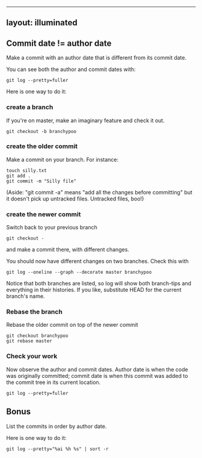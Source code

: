 -----
layout: illuminated
-----

## Commit date != author date
Make a commit with an author date that is different from its commit
date.

You can see both the author and commit dates with:

    git log --pretty=fuller

Here is one way to do it:
### create a branch
If you're on master, make an imaginary feature and check it out.

    git checkout -b branchypoo

### create the older commit
Make a commit on your branch. For instance:

    touch silly.txt
    git add .
    git commit -m "Silly file"

(Aside: "git commit -a" means "add all the changes before
committing" but it doesn't pick up untracked files. Untracked
files, boo!)

### create the newer commit
Switch back to your previous branch

    git checkout -

and make a commit there, with different changes.

You should now have different changes on two branches. Check this
with

    git log --oneline --graph --decorate master branchypoo

Notice that both branches are listed, so log will show both
branch-tips and everything in their histories. If you like,
substitute HEAD for the current branch's name.

### Rebase the branch
Rebase the older commit on top of the newer commit

    git checkout branchypoo
    git rebase master

### Check your work
Now observe the author and commit dates. Author date is when the code
was originally committed; commit date is when this commit
was added to the commit tree in its current location.

    git log --pretty=fuller


## Bonus
List the commits in order by author date.

Here is one way to do it:

    git log --pretty="%ai %h %s" | sort -r
